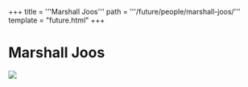 +++
title = '''Marshall Joos'''
path = '''/future/people/marshall-joos/'''
template = "future.html"
+++

<h1>Marshall Joos</h1>

<img src="https://custom.cvent.com/C3A4539B19F74ABCB6FCE437F6BC0A74/files/event/910aaf2914d44586a56fbd0b3b2c31c0/28d6311de67149ddb2ce466c357f66af.jpg">

